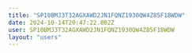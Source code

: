 ```yaml
---
title: "SP10BMJ3T32AGXAWD2JN1FQNZ1930QW4Z85F18WDW"
date: 2024-10-14T20:47:22.802Z
user: SP10BMJ3T32AGXAWD2JN1FQNZ1930QW4Z85F18WDW
layout: "users"
---
```

    